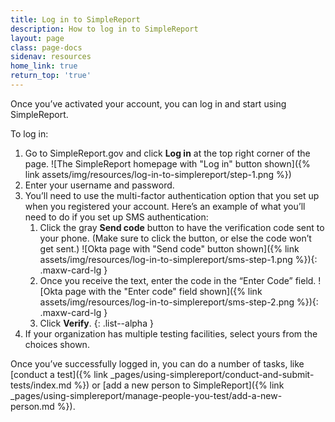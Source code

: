 ```yaml
---
title: Log in to SimpleReport
description: How to log in to SimpleReport
layout: page
class: page-docs
sidenav: resources
home_link: true
return_top: 'true'
---
```


Once you’ve activated your account, you can log in and start using SimpleReport.

To log in:
1. Go to SimpleReport.gov and click **Log in** at the top right corner of the page.
![The SimpleReport homepage with "Log in" button shown]({% link assets/img/resources/log-in-to-simplereport/step-1.png %})
2. Enter your username and password.
3. You’ll need to use the multi-factor authentication option that you set up when you registered your account. Here’s an example of what you’ll need to do if you set up SMS authentication:
   1. Click the gray **Send code** button to have the verification code sent to your phone. (Make sure to click the button, or else the code won’t get sent.)
   ![Okta page with "Send code" button shown]({% link assets/img/resources/log-in-to-simplereport/sms-step-1.png %}){: .maxw-card-lg }
   1. Once you receive the text, enter the code in the “Enter Code” field.
   ![Okta page with the "Enter code" field shown]({% link assets/img/resources/log-in-to-simplereport/sms-step-2.png %}){: .maxw-card-lg }
   1. Click **Verify**.
   {: .list--alpha }
4. If your organization has multiple testing facilities, select yours from the choices shown.

Once you’ve successfully logged in, you can do a number of tasks, like [conduct a test]({% link _pages/using-simplereport/conduct-and-submit-tests/index.md %}) or [add a new person to SimpleReport]({% link _pages/using-simplereport/manage-people-you-test/add-a-new-person.md %}).
